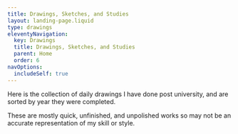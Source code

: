 ```yaml
---
title: Drawings, Sketches, and Studies
layout: landing-page.liquid
type: drawings
eleventyNavigation:
  key: Drawings
  title: Drawings, Sketches, and Studies
  parent: Home
  order: 6
navOptions:
  includeSelf: true
---
```


Here is the collection of daily drawings I have done post university, and are sorted by year they were completed.

These are mostly quick, unfinished, and unpolished works so may not be an accurate representation of my skill or style.
